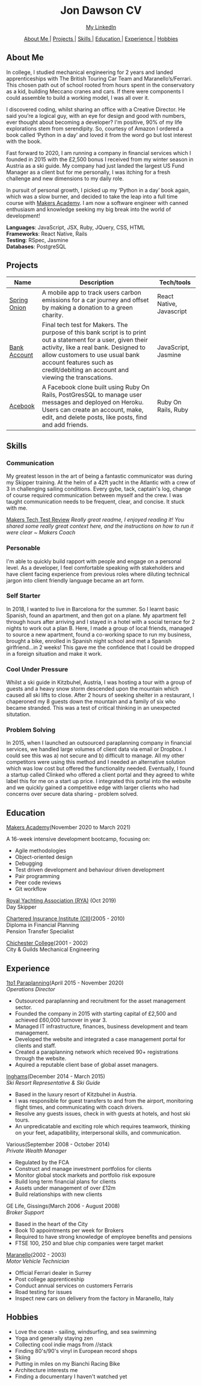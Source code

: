 <h1 align="center">Jon Dawson CV</h1>

<div align="center">

[My LinkedIn](https://www.linkedin.com/in/jondawson87/)

[About Me ](#aboutme)|
[Projects ](#projects) |
[Skills ](#skills) |
[Education ](#education) |
[Experience ](#experience) |
[Hobbies ](#hobbies)

</div>

## About Me 

In college, I studied mechanical engineering for 2 years and landed apprenticeships with The British Touring Car Team and Maranello’s/Ferrari. This chosen path out of school rooted from hours spent in the conservatory as a kid, building Meccano cranes and cars. If there were components I could assemble to build a working model, I was all over it.

I discovered coding, whilst sharing an office with a Creative Director. He said you’re a logical guy, with an eye for design and good with numbers, ever thought about becoming a developer? I'm positive, 90% of my life explorations stem from serendipity. So, courtesy of Amazon I ordered a book called ‘Python in a day’ and loved it from the word go but lost interest with the book. 

Fast forward to 2020, I am running a company in financial services which I founded in 2015 with the £2,500 bonus I received from my winter season in Austria as a ski guide. My company had just landed the largest US Fund Manager as a client but for me personally, I was itching for a fresh challenge and new dimensions to my daily role. 

In pursuit of personal growth, I picked up my ‘Python in a day’ book again, which was a slow burner, and decided to take the leap into a full time course with [Makers Academy](https://makers.tech). I am now a software engineer with canned enthusiasm and knowledge seeking my big break into the world of development!

**Languages**: JavaScript, JSX, Ruby, JQuery, CSS, HTML <br>
**Frameworks**: React Native, Rails <br>
**Testing**: RSpec, Jasmine <br>
**Databases**: PostgreSQL <br>

## Projects

 Name                                                              | Description                                                                                                                                                                                                                                          | Tech/tools                           |
| ----------------------------------------------------------------- | ---------------------------------------------------------------------------------------------------------------------------------------------------------------------------------------------------------------------------------------------------- | ------------------------------------ |
| [Spring Onion](https://github.com/bullhornfixie/First-MobileApp-With-ReactNative) | A mobile app to track users carbon emissions for a car journey and offset by making a donation to a green charity.                                                    | React Native, Javascript      |
| [Bank Account](https://github.com/bullhornfixie/tech-test-wk10-Makers)  | Final tech test for Makers. The purpose of this bank script is to print out a statement for a user, given their activity, like a real bank. Designed to allow customers to use usual bank account features such as credit/debiting an account and viewing the transcations.                                           | JavaScript,  Jasmine          |
| [Acebook](https://github.com/bullhornfixie/acebook-BBB)   | A Facebook clone built using Ruby On Rails, PostGresSQL to manage user messages and deployed on Heroku. Users can create an account, make, edit, and delete posts, like posts, find and add friends.                    | Ruby On Rails, Ruby           |

## Skills

### Communication 
My greatest lesson in the art of being a fantastic communicator was during my Skipper training. At the helm of a 42ft yacht in the 
Atlantic with a crew of 3 in challenging sailing conditions. Every gybe, tack, captain's log, change of course required communication between myself and the crew. I was taught communication needs to be frequent, clear, and concise. It stuck with me. 

[Makers Tech Test Review](https://github.com/bullhornfixie/tech-test2-WK10-Makers)
*Really great readme, I enjoyed reading it! You shared some really great context here, and the instructions on how to run it were clear ~ Makers Coach*

### Personable 
I'm able to quickly build rapport with people and engage on a personal level. As a developer, I feel comfortable speaking with stakeholders and have client facing experience from previous roles where diluting technical jargon into client friendly language became an art form.

### Self Starter 
In 2018, I wanted to live in Barcelona for the summer. So I learnt basic Spanish, found an apartment, and then got on a plane. My apartment fell through hours after arriving and I stayed in a hotel with a social terrace for 2 nights to work out a plan B. Here, I made a group of local friends, managed to source a new apartment, found a co-working space to run my business, brought a bike, enrolled in Spanish night school and met a Spanish girlfriend...in 2 weeks! This gave me the confidence that I could be dropped in a foreign situation and make it work. 

### Cool Under Pressure
Whilst a ski guide in Kitzbuhel, Austria, I was hosting a tour with a group of guests and a heavy snow storm descended upon the mountain which caused all ski lifts to close. After 2 hours of seeking shelter in a restaurant, I chaperoned my 8 guests down the mountain and a family of six who became stranded. This was a test of critical thinking in an unexpected situtation.

### Problem Solving 
In 2015, when I launched an outsourced paraplanning company in financial services, we handled large volumes of client data via email or Dropbox. I could see this was a) not secure and b) difficult to manage. All my other competitors were using this method and I needed an alternative solution which was low cost but offered the functionality needed. Eventually, I found a startup called Clinked who offered a client portal and they agreed to white label this for me on a start up price. I integrated this portal into the website and we quickly gained a competitive edge with larger clients who had concerns over secure data sharing - problem solved. 

## Education 
[Makers Academy](https://makers.tech)(November 2020 to March 2021)

A 16-week intensive development bootcamp, focusing on:

* Agile methodologies
* Object-oriented design
* Debugging
* Test driven development and behaviour driven development
* Pair programming
* Peer code reviews
* Git workflow

[Royal Yachting Association (RYA)](https://www.rya.org.uk/courses-training/courses/sail-cruising/Pages/day-skipper.aspx) (Oct 2019) <br>
Day Skipper 

[Chartered Insurance Institute (CII)](https://www.cii.co.uk/)(2005 - 2010) <br>
Diploma in Financial Planning <br>
Pension Transfer Specialist 

[Chichester College](https://www.chichester.ac.uk/)(2001 - 2002) <br>
City & Guilds Mechanical Engineering 

## Experience 
[1to1 Paraplanning](https://1to1paraplanning.co.uk/)(April 2015 - November 2020)<br>
*Operations Director*

* Outsourced paraplanning and recruitment for the asset management sector. 
* Founded the company in 2015 with starting capital of £2,500 and achieved £60,000 turnover in year 3. 
* Managed IT infrastructure, finances, business development and team management. 
* Developed the website and integrated a case management portal for clients and staff.
* Created a paraplanning network which received 90+ registrations through the website. 
* Aquired a reputable client base of global asset managers. 

[Inghams](https://www.inghams.co.uk/ski-holidays)(December 2014 - March 2015) <br>
*Ski Resort Representative & Ski Guide*

* Based in the luxury resort of Kitzbuhel in Austria. 
* I was responsible for guest transfers to and from the airport, monitoring flight times, and communicating with coach drivers. 
* Resolve any guests issues, check in with guests at hotels, and host ski tours.
* An unpredicatable and exciting role which requires teamwork, thinking on your feet, adapatibility, interpersonal skills, and communication.

Various(September 2008 - October 2014) <br>
*Private Wealth Manager*

* Regulated by the FCA 
* Construct and manage investment portfolios for clients
* Monitor global stock markets and portfolio risk exposure 
* Build long term financial plans for clients 
* Assets under management of over £12m
* Build relationships with new clients 

GE Life, Gissings(March 2006 - August 2008) <br>
*Broker Support*

* Based in the heart of the City 
* Book 10 appointments per week for Brokers 
* Required to have strong knowledge of employee benefits and pensions
* FTSE 100, 250 and blue chip companies were target market 

[Maranello](https://london-maranello.ferraridealers.com/en_gb/)(2002 - 2003) <br>
*Motor Vehicle Technician*

* Official Ferrari dealer in Surrey 
* Post college apprenticeship
* Conduct annual services on customers Ferraris 
* Road testing for issues 
* Inspect new cars on delivery from the factory in Maranello, Italy 

## Hobbies

* Love the ocean - sailing, windsurfing, and sea swimming
* Yoga and generally staying zen 
* Collecting cool indie mags from //stack 
* Finding 80's/90's vinyl in European record shops 
* Skiing  
* Putting in miles on my Bianchi Racing Bike 
* Architecture interests me 
* Finding a documentary I haven't watched yet 


